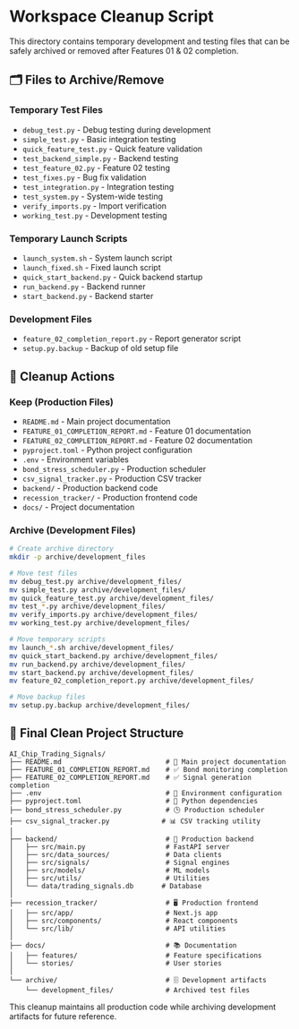 # Workspace Cleanup Script

This directory contains temporary development and testing files that can be safely archived or removed after Features 01 & 02 completion.

## 🗂️ **Files to Archive/Remove**

### **Temporary Test Files**
- `debug_test.py` - Debug testing during development
- `simple_test.py` - Basic integration testing  
- `quick_feature_test.py` - Quick feature validation
- `test_backend_simple.py` - Backend testing
- `test_feature_02.py` - Feature 02 testing
- `test_fixes.py` - Bug fix validation
- `test_integration.py` - Integration testing
- `test_system.py` - System-wide testing
- `verify_imports.py` - Import verification
- `working_test.py` - Development testing

### **Temporary Launch Scripts**
- `launch_system.sh` - System launch script
- `launch_fixed.sh` - Fixed launch script
- `quick_start_backend.py` - Quick backend startup
- `run_backend.py` - Backend runner
- `start_backend.py` - Backend starter

### **Development Files**
- `feature_02_completion_report.py` - Report generator script
- `setup.py.backup` - Backup of old setup file

## 🧹 **Cleanup Actions**

### **Keep (Production Files)**
- `README.md` - Main project documentation
- `FEATURE_01_COMPLETION_REPORT.md` - Feature 01 documentation
- `FEATURE_02_COMPLETION_REPORT.md` - Feature 02 documentation
- `pyproject.toml` - Python project configuration
- `.env` - Environment variables
- `bond_stress_scheduler.py` - Production scheduler
- `csv_signal_tracker.py` - Production CSV tracker
- `backend/` - Production backend code
- `recession_tracker/` - Production frontend code
- `docs/` - Project documentation

### **Archive (Development Files)**
```bash
# Create archive directory
mkdir -p archive/development_files

# Move test files
mv debug_test.py archive/development_files/
mv simple_test.py archive/development_files/
mv quick_feature_test.py archive/development_files/
mv test_*.py archive/development_files/
mv verify_imports.py archive/development_files/
mv working_test.py archive/development_files/

# Move temporary scripts
mv launch_*.sh archive/development_files/
mv quick_start_backend.py archive/development_files/
mv run_backend.py archive/development_files/
mv start_backend.py archive/development_files/
mv feature_02_completion_report.py archive/development_files/

# Move backup files
mv setup.py.backup archive/development_files/
```

## 📁 **Final Clean Project Structure**

```
AI_Chip_Trading_Signals/
├── README.md                          # 📖 Main project documentation
├── FEATURE_01_COMPLETION_REPORT.md    # ✅ Bond monitoring completion
├── FEATURE_02_COMPLETION_REPORT.md    # ✅ Signal generation completion
├── .env                               # 🔑 Environment configuration
├── pyproject.toml                     # 🐍 Python dependencies
├── bond_stress_scheduler.py           # 🕒 Production scheduler
├── csv_signal_tracker.py             # 📊 CSV tracking utility
│
├── backend/                           # 🔧 Production backend
│   ├── src/main.py                    # FastAPI server
│   ├── src/data_sources/              # Data clients
│   ├── src/signals/                   # Signal engines
│   ├── src/models/                    # ML models
│   ├── src/utils/                     # Utilities
│   └── data/trading_signals.db       # Database
│
├── recession_tracker/                 # 🖥️ Production frontend
│   ├── src/app/                       # Next.js app
│   ├── src/components/                # React components
│   └── src/lib/                       # API utilities
│
├── docs/                              # 📚 Documentation
│   ├── features/                      # Feature specifications
│   └── stories/                       # User stories
│
└── archive/                           # 🗄️ Development artifacts
    └── development_files/             # Archived test files
```

This cleanup maintains all production code while archiving development artifacts for future reference.
